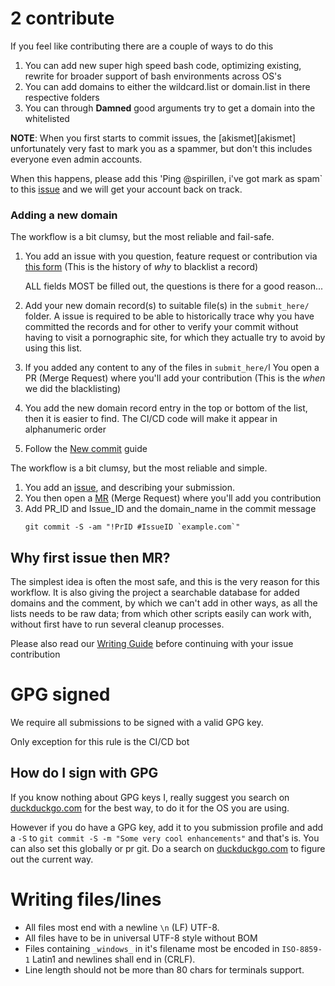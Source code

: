 # 2 contribute

If you feel like contributing there are a couple of ways to do this

1. You can add new super high speed bash code, optimizing existing, rewrite for
    broader support of bash environments across OS's
1. You can add domains to either the wildcard.list or domain.list in there
    respective folders
1. You can through **Damned** good arguments try to get a domain into the
    whitelisted

**NOTE**: When you first starts to commit issues, the [akismet][akismet]
unfortunately very fast to mark you as a spammer, but don't this
includes everyone even admin accounts.

When this happens, please add this 'Ping @spirillen, i've got mark as spam`
to this [issue](https://mypdns.org/mypdns/support/-/issues/268) and we will
get your account back on track.

### Adding a new domain
The workflow is a bit clumsy, but the most reliable and fail-safe.
   1. You add an issue with you question, feature request or contribution
      via [this form](https://mypdns.org/my-privacy-dns/porn-records/-/issues/new?issue[issue_type]=issue&issuable_template=Adult%20contents)
      (This is the history of _why_ to blacklist a record)

      ALL fields MOST be filled out, the questions is there for a
      good reason...

   2. Add your new domain record(s) to suitable file(s) in the `submit_here/`
      folder.
      A issue is required to be able to historically trace why you
      have committed the records and for other to verify your commit
      without having to visit a pornographic site, for which they actualle
      try to avoid by using this list.

   3. If you added any content to any of the files in `submit_here/`l
      You open a PR (Merge Request) where you'll add your contribution
      (This is the _when_ we did the blacklisting)

   4. You add the new domain record entry in the top or bottom of the list,
      then it is easier to find.
      The CI/CD code will make it appear in alphanumeric order

   5. Follow the [New commit](#new-commit) guide


The workflow is a bit clumsy, but the most reliable and simple.
1. You add an [issue](issues/new), and describing your submission.
1. You then open a [MR](/merge_requests/new) (Merge Request) where you'll add you contribution
1. Add PR_ID and Issue_ID and the domain_name in the commit message
   ```shell
   git commit -S -am "!PrID #IssueID `example.com`"
   ```

## Why first issue then MR?
The simplest idea is often the most safe, and this is the very reason for this
workflow. It is also giving the project a searchable database for added domains
and the comment, by which we can't add in other ways, as all the lists needs to
be raw data; from which other scripts easily can work with, without first have
to run several cleanup processes.

Please also read our [Writing Guide](https://mypdns.org/mypdns/support/-/wikis/contributing/Writing-Guide) before continuing with your issue contribution

# GPG signed
We require all submissions to be signed with a valid GPG key.

Only exception for this rule is the CI/CD bot

## How do I sign with GPG
If you know nothing about GPG keys I, really suggest you search on
[duckduckgo.com](https://duckduckgo.com) for the best way, to do it for the OS you
are using.

However if you do have a GPG key, add it to you submission profile and add a `-S`
to `git commit -S -m "Some very cool enhancements"` and that's is. You can also
set this globally or pr git. Do a search on [duckduckgo.com](https://duckduckgo.com)
to figure out the current way.

# Writing files/lines
- All files most end with a newline `\n` (LF) UTF-8.
- All files have to be in universal UTF-8 style without BOM
- Files containing `_windows_` in it's filename most be encoded in `ISO-8859-1`
  Latin1 and newlines shall end in (CRLF).
- Line length should not be more than 80 chars for terminals support.

